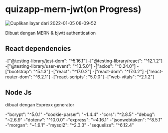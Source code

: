 # quizapp-mern-jwt(on Progress)
![Cuplikan layar dari 2022-01-05 08-09-52](https://user-images.githubusercontent.com/71652549/148145064-30affdcd-e1a3-4d76-84b1-bf43bc305d91.png)

Dibuat dengan MERN &amp; bjwtt authentication

## React  dependencies

-["@testing-library/jest-dom": "^5.16.1"]
-["@testing-library/react": "^12.1.2"]
-["@testing-library/user-event": "^13.5.0"]
-["axios": "^0.24.0"]
-["bootstrap": "^5.1.3"]
-["react": "^17.0.2"]
-["react-dom": "^17.0.2"]
-["react-router-dom": "^6.2.1"]
-["react-scripts": "5.0.0"]
-["web-vitals": "^2.1.2"]

## Node Js

dibuat dengan Exprexx generator

-"bcrypt": "^5.0.1"
-"cookie-parser": "~1.4.4"
-"cors": "^2.8.5"
-"debug": "~2.6.9"
-"dotenv": "^10.0.0"
-"express": "~4.16.1"
-"jsonwebtoken": "^8.5.1"
-"morgan": "~1.9.1"
-"mysql2": "^2.3.3"
-"sequelize": "^6.12.4"

